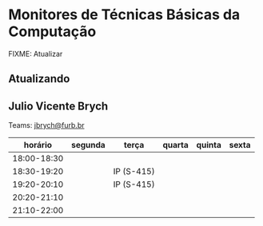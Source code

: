 # Monitores de Técnicas Básicas da Computação

FIXME: Atualizar

## Atualizando


## Julio Vicente Brych

Teams: jbrych@furb.br  


| horário     | segunda     | terça       | quarta      | quinta      | sexta       |
| ----------- | ----------- | ----------- | ----------- | ----------- | ----------- |
| 18:00-18:30 |             |             |             |             |             |
| 18:30-19:20 |             |  IP (S-415) |             |             |             |
| 19:20-20:10 |             |  IP (S-415) |             |             |             |
| 20:20-21:10 |             |             |             |             |             |
| 21:10-22:00 |             |             |             |             |             |



<!--
| horário     | segunda     | terça       | quarta      | quinta      | sexta       |
| ----------- | ----------- | ----------- | ----------- | ----------- | ----------- |
| 18:00-18:30 | LCI (S-407) | LCI (S-407) | LCI (S-407) | LCI (S-407) | LCI (S-407) |
| 18:30-19:20 | IP  (S-415) | IP  (S-415) | IP  (S-413) | LCI (S-407) | LCI (S-407) |
| 19:20-20:10 | IP  (S-415) | IP  (S-415) | IP  (S-413) | LCI (S-407) | LCI (S-407) |
| 20:20-21:10 | IP  (S-415) | IP  (S-415) | IP  (S-413) | LCI (S-407) | LCI (S-407) |
| 21:10-22:00 | IP  (S-415) | IP  (S-415) | IP  (S-413) | LCI (S-407) | LCI (S-407) |
-->

<!--
**Atenção**: Para atendimento:
Informe sua turma  
  Printscreen do enunciado (se tiver)  
  Printscreen do que já foi desenvolvido  
Aguarde :)

**Dicas**:  

- Use o atalho: Tecla Windows + Shift + S para selecionar área e depois Ctrl + V para colar a *printscreen* na conversa com os monitores.  
- Mande mensagem fora do horário seguindo as instruções de atendimento e aguarde atendimento dentro dos horários, assim conseguimos atendê-los mais rápido!  
-->
